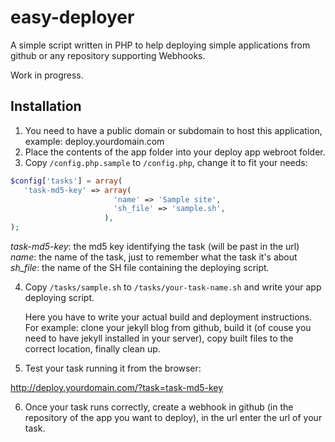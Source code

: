 easy-deployer
=============

A simple script written in PHP to help deploying simple applications from github or any repository supporting Webhooks.

Work in progress.

Installation
------------

1. You need to have a public domain or subdomain to host this application, example: deploy.yourdomain.com
2. Place the contents of the app folder into your deploy app webroot folder.
3. Copy `/config.php.sample` to `/config.php`, change it to fit your needs:

 ```php
 $config['tasks'] = array(
	'task-md5-key' => array(
						'name' => 'Sample site',
						'sh_file' => 'sample.sh',
					  ),
 );
 ```

 *task-md5-key*: the md5 key identifying the task (will be past in the url)
 *name*: the name of the task, just to remember what the task it's about
 *sh_file*: the name of the SH file containing the deploying script.

4. Copy `/tasks/sample.sh` to `/tasks/your-task-name.sh` and write your app deploying script.

   Here you have to write your actual build and deployment instructions. For example: clone your jekyll blog from github, build it (of couse you need to have jekyll installed in your server), copy built files to the correct location, finally clean up.

5. Test your task running it from the browser:

http://deploy.yourdomain.com/?task=task-md5-key

6. Once your task runs correctly, create a webhook in github (in the repository of the app you want to deploy), in the url enter the url of your task.

